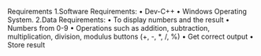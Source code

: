 Requirements
1.Software Requirements:
       •	Dev-C++
       •	Windows Operating System.
2.Data Requirements:
        •	To display numbers and the result
        •	Numbers from 0-9
        •	Operations	such	as	addition,	subtraction,	multiplication,	division, modulus  buttons (+, -, *, /, %)
        •	Get correct output
        •	Store result
